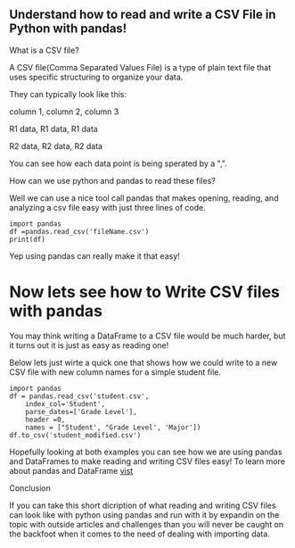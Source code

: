 ## Understand how to read and write a CSV File in Python with pandas! 
 
What is a CSV file?

A CSV file(Comma Separated Values File) is a type of plain text file that uses specific structuring to organize your data. 

They can typically look like this: 

column 1, column 2, column 3

R1 data, R1 data, R1 data

R2 data, R2 data, R2 data 

You can see how each data point is being sperated by a ",". 

How can we use python and pandas to read these files? 

 Well we can use a nice tool call pandas that makes opening, reading, and analyzing a csv file easy with just three lines of code. 

```
import pandas
df =pandas.read_csv('fileName.csv')
print(df)
```
Yep using pandas can really make it that easy! 

# Now lets see how to Write CSV files with pandas

You may think writing a DataFrame to a CSV file would be much harder, but it turns out it is just as easy as reading one! 

Below lets just wirte a quick one that shows how we could write to a new CSV file with new column names for a simple student file. 

```
import pandas
df = pandas.read_csv('student.csv',
    index_col='Student',
    parse_dates=['Grade Level'],
    header =0,
    names = ["Student', "Grade Level', 'Major'])
df.to_csv('student_modified.csv')
```
Hopefully looking at both examples you can see how we are using pandas and DataFrames to make reading and writing CSV files easy! To learn more about pandas and DataFrame [vist](https://pandas.pydata.org/docs/reference/api/pandas.DataFrame.html)

Conclusion 

If you can take this short dicription of what reading and writing CSV files can look like with python using pandas and run with it by expandin on the topic with outside articles and challenges than you will never be caught on the backfoot when it comes to the need of dealing with importing data. 
